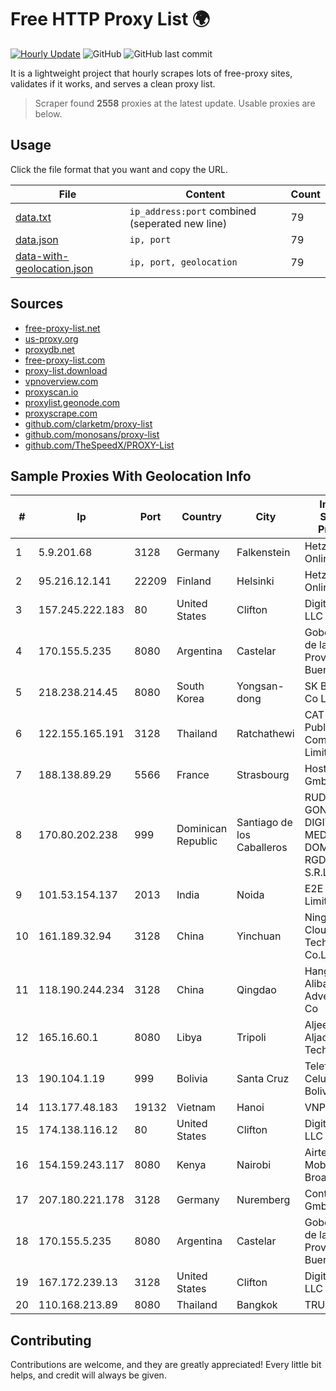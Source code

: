 
# Free HTTP Proxy List 🌍

[![Hourly Update](https://github.com/mertguvencli/http-proxy-list/actions/workflows/main.yml/badge.svg?branch=main)](https://github.com/mertguvencli/http-proxy-list/actions/workflows/main.yml)
![GitHub](https://img.shields.io/github/license/mertguvencli/http-proxy-list)
![GitHub last commit](https://img.shields.io/github/last-commit/mertguvencli/http-proxy-list)

It is a lightweight project that hourly scrapes lots of free-proxy sites, validates if it works, and serves a clean proxy list.


> Scraper found **2558** proxies at the latest update. Usable proxies are below.

## Usage

Click the file format that you want and copy the URL.


|File|Content|Count|
|----|-------|-----|
|[data.txt](https://raw.githubusercontent.com/mertguvencli/http-proxy-list/main/proxy-list/data.txt)|`ip_address:port` combined (seperated new line)|79|
|[data.json](https://raw.githubusercontent.com/mertguvencli/http-proxy-list/main/proxy-list/data.json)|`ip, port`|79|
|[data-with-geolocation.json](https://raw.githubusercontent.com/mertguvencli/http-proxy-list/main/proxy-list/data-with-geolocation.json)|`ip, port, geolocation`|79|

## Sources

* [free-proxy-list.net](https://free-proxy-list.net)
* [us-proxy.org](https://www.us-proxy.org)
* [proxydb.net](http://proxydb.net)
* [free-proxy-list.com](https://free-proxy-list.com/?page=&port=&type%5B%5D=http&type%5B%5D=https&up_time=0&search=Search)
* [proxy-list.download](https://www.proxy-list.download/HTTP)
* [vpnoverview.com](https://vpnoverview.com/privacy/anonymous-browsing/free-proxy-servers)
* [proxyscan.io](https://www.proxyscan.io)
* [proxylist.geonode.com](https://proxylist.geonode.com/api/proxy-list?limit=300&page=1&sort_by=lastChecked&sort_type=desc&protocols=http,https)
* [proxyscrape.com](https://api.proxyscrape.com/v2/?request=displayproxies&protocol=http&timeout=10000&country=all&ssl=all&anonymity=all)
* [github.com/clarketm/proxy-list](https://raw.githubusercontent.com/clarketm/proxy-list/master/proxy-list-raw.txt)
* [github.com/monosans/proxy-list](https://raw.githubusercontent.com/monosans/proxy-list/main/proxies/http.txt)
* [github.com/TheSpeedX/PROXY-List](https://raw.githubusercontent.com/TheSpeedX/PROXY-List/master/http.txt)


## Sample Proxies With Geolocation Info

|#|Ip|Port|Country|City|Internet Service Provider|
|-|--|----|-------|----|-------------------------|
|1|5.9.201.68|3128|Germany|Falkenstein|Hetzner Online GmbH|
|2|95.216.12.141|22209|Finland|Helsinki|Hetzner Online GmbH|
|3|157.245.222.183|80|United States|Clifton|DigitalOcean, LLC|
|4|170.155.5.235|8080|Argentina|Castelar|Gobernacion de la Provincia de Buenos Aires|
|5|218.238.214.45|8080|South Korea|Yongsan-dong|SK Broadband Co Ltd|
|6|122.155.165.191|3128|Thailand|Ratchathewi|CAT Telecom Public Company Limited|
|7|188.138.89.29|5566|France|Strasbourg|Host Europe GmbH|
|8|170.80.202.238|999|Dominican Republic|Santiago de los Caballeros|RUDDY GONZALEZ DIGITAL MEDIA DOMINICANA, RGDIMAX, S.R.L|
|9|101.53.154.137|2013|India|Noida|E2E Networks Limited|
|10|161.189.32.94|3128|China|Yinchuan|Ningxia West Cloud Data Technology Co.Ltd.|
|11|118.190.244.234|3128|China|Qingdao|Hangzhou Alibaba Advertising Co|
|12|165.16.60.1|8080|Libya|Tripoli|Aljeel Aljadeed For Technology|
|13|190.104.1.19|999|Bolivia|Santa Cruz|Telefónica Celular de Bolivia S.A.|
|14|113.177.48.183|19132|Vietnam|Hanoi|VNPT|
|15|174.138.116.12|80|United States|Clifton|DigitalOcean, LLC|
|16|154.159.243.117|8080|Kenya|Nairobi|Airtel KE Mobile Broadband|
|17|207.180.221.178|3128|Germany|Nuremberg|Contabo GmbH|
|18|170.155.5.235|8080|Argentina|Castelar|Gobernacion de la Provincia de Buenos Aires|
|19|167.172.239.13|3128|United States|Clifton|DigitalOcean, LLC|
|20|110.168.213.89|8080|Thailand|Bangkok|TRUENET|



## Contributing

Contributions are welcome, and they are greatly appreciated! Every
little bit helps, and credit will always be given.

